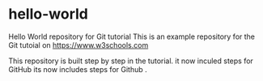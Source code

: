 # hello-world
Hello World repository for Git tutorial
This is an example repository for the Git tutoial on https://www.w3schools.com

This repository is built step by step in the tutorial.
it now inculed steps for GitHub
its now includes steps for Github
.
